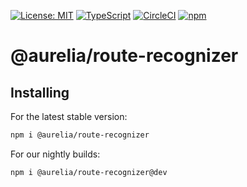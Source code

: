 [![License: MIT](https://img.shields.io/badge/License-MIT-yellow.svg)](https://opensource.org/licenses/MIT)
[![TypeScript](https://img.shields.io/badge/%3C%2F%3E-TypeScript-%230074c1.svg)](http://www.typescriptlang.org/)
[![CircleCI](https://circleci.com/gh/aurelia/aurelia.svg?style=shield)](https://circleci.com/gh/aurelia/aurelia)
[![npm](https://img.shields.io/npm/v/@aurelia/route-recognizer.svg?maxAge=3600)](https://www.npmjs.com/package/@aurelia/route-recognizer)
# @aurelia/route-recognizer

## Installing

For the latest stable version:

```bash
npm i @aurelia/route-recognizer
```

For our nightly builds:

```bash
npm i @aurelia/route-recognizer@dev
```
